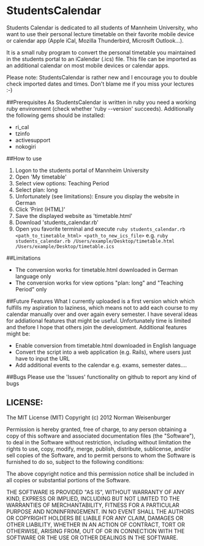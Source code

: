 StudentsCalendar
================

Students Calendar is dedicated to all students of Mannheim University, who want to use their
personal lecture timetable on their favorite mobile device or calendar app (Apple iCal, Mozilla Thunderbird, Microsift Outlook...).

It is a small ruby program to convert the personal timetable you maintained in the students portal 
to an iCalendar (.ics) file. This file can be imported as an additional calendar on most mobile devices or calendar apps.

Please note: StudentsCalendar is rather new and I encourage you to double check imported dates and times. Don't blame me if   you miss your lectures :-)

##Prerequisites
As StudentsCalendar is written in ruby you need a working ruby environment (check whether 'ruby --version' succeeds).
Additionally the following gems should be installed:
* ri_cal
* tzinfo
* activesupport
* nokogiri


##How to use
1. Logon to the students portal of Mannheim University
1. Open 'My timetable'
1. Select view options: Teaching Period
1. Select plan: long
1. Unfortunately (see limitations): Ensure you display the website in German
1. Click 'Print (HTML)'
1. Save the displayed website as 'timetable.html'
1. Download 'students_calendar.rb'
1. Open you favorite terminal and execute
   `ruby students_calendar.rb <path_to_timetable_html> <path_to_new_ics_file>`
   e.g. `ruby students_calendar.rb /Users/example/Desktop/timetable.html /Users/example/Desktop/timetable.ics`


##Limitations
* The conversion works for timetable.html downloaded in German language only
* The conversion works for view options "plan: long" and "Teaching Period" only

##Future Features
What I currently uploaded is a first version which which fulfills my aspiration to laziness, which means not to add each course to my calendar manually over and over again every semester.
I have several ideas for addiational features that might be useful.
Unfortunately time is limited and thefore I hope that others join the development.
Additional features might be:
* Enable conversion from timetable.html downloaded in English language
* Convert the script into a web application (e.g. Rails), where users just have to input the URL
* Add additional events to the calendar e.g. exams, semester dates....

##Bugs
Please use the 'Issues' functionality on github to report any kind of bugs


## LICENSE:

The MIT License (MIT)
Copyright (c) 2012 Norman Weisenburger

Permission is hereby granted, free of charge, to any person obtaining a copy of this software and associated documentation files (the "Software"), to deal in the Software without restriction, including without limitation the rights to use, copy, modify, merge, publish, distribute, sublicense, and/or sell copies of the Software, and to permit persons to whom the Software is furnished to do so, subject to the following conditions:

The above copyright notice and this permission notice shall be included in all copies or substantial portions of the Software.

THE SOFTWARE IS PROVIDED "AS IS", WITHOUT WARRANTY OF ANY KIND, EXPRESS OR IMPLIED, INCLUDING BUT NOT LIMITED TO THE WARRANTIES OF MERCHANTABILITY, FITNESS FOR A PARTICULAR PURPOSE AND NONINFRINGEMENT. IN NO EVENT SHALL THE AUTHORS OR COPYRIGHT HOLDERS BE LIABLE FOR ANY CLAIM, DAMAGES OR OTHER LIABILITY, WHETHER IN AN ACTION OF CONTRACT, TORT OR OTHERWISE, ARISING FROM, OUT OF OR IN CONNECTION WITH THE SOFTWARE OR THE USE OR OTHER DEALINGS IN THE SOFTWARE.